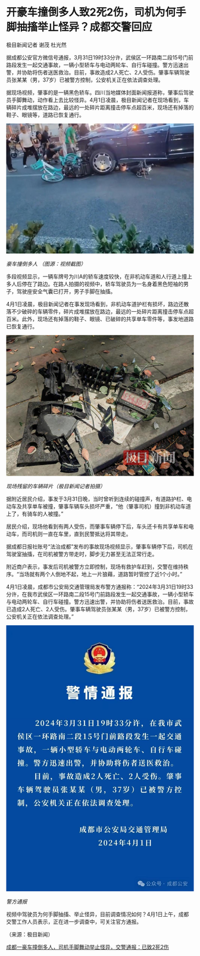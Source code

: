 # 开豪车撞倒多人致2死2伤，司机为何手脚抽搐举止怪异？成都交警回应

极目新闻记者 谢茂 杜光然

据成都公安官方微信号通报，3月31日19时33分许，武侯区一环路南二段15号门前路段发生一起交通事故，一辆小型轿车与电动两轮车、自行车碰撞。警方迅速出警，并协助将伤者送医救治。目前，事故造成2人死亡、2人受伤。肇事车辆驾驶员张某某（男，37岁）已被警方控制，公安机关正在依法调查处理。

据现场视频，肇事的是一辆黑色轿车。四川当地媒体封面新闻报道称，肇事后驾驶员手脚舞动，动作看上去比较怪异。4月1日凌晨，极目新闻记者在现场看到，车辆碎片成堆摆放在路边，最远的一处碎片距离撞击停车点超百米，现场还有掉落的鞋子、眼镜等，道路已恢复通行。

![d0d218480e746126c4afe4305c704f9f.jpg](https://raw.githubusercontent.com/qqhsx/qqnews_image/main/2024/04/01/开豪车撞倒多人致2死2伤，司机为何手脚抽搐举止怪异？成都交警回应/d0d218480e746126c4afe4305c704f9f.jpg)

_豪车撞倒多人 （图源：视频截图）_

多段视频显示，一辆车牌号为川A的轿车速度较快，在非机动车道和人行道上撞上多人后停在了路边。在路人拍摄的视频中，轿车驾驶员为一名身着黑色短袖的男子，驾驶座安全气囊已打开，男子手脚在抽搐。

4月1日凌晨，极目新闻记者在事发现场看到，非机动车道护栏有损坏，路边还散落不少破碎的车辆零件，碎片成堆摆放在路边，最远的一处碎片距离撞击停车点超百米。此外，现场还有掉落的鞋子、眼镜、已破碎的共享单车零件等，事发地道路已恢复通行。

![91e780499d9b5abcfb8cb74c04fc2252.jpg](https://raw.githubusercontent.com/qqhsx/qqnews_image/main/2024/04/01/开豪车撞倒多人致2死2伤，司机为何手脚抽搐举止怪异？成都交警回应/91e780499d9b5abcfb8cb74c04fc2252.jpg)

_现场残留的车辆碎片（极目新闻记者拍摄）_

据附近居民介绍，事发于3月31日晚，当时曾听到连续的碰撞声，有道路护栏、电动车及共享单车被撞，肇事车辆车头损坏严重，“他（肇事司机）撞到非机动车道上了，有骑车的人被撞。”

居民介绍，现场他看到有两人受伤，而肇事车辆停下后，车头还卡有共享单车和电动车，而司机则一直在车里，直到民警抵达将其带走。

据成都日报社账号“法治成都”发布的事故现场视频显示，肇事车辆停下后，司机在驾驶室抽搐，在司机被警方带走时，脚步无力甚至无法正常行走。

附近商户表示，事发后司机被警方立即控制，现场有救护车赶到，交警在维持秩序。“当场就有两个人倒地不起，地上一片狼藉，道路暂时管控了近1个小时。”

4月1日凌晨，成都市公安局交通管理局发布警方通报称：“2024年3月31日19时33分许，在我市武侯区一环路南二段15号门前路段发生一起交通事故，一辆小型轿车与电动两轮车、自行车碰撞。警方迅速出警，并协助将伤者送医救治。目前，事故已造成2人死亡、2人受伤。肇事车辆驾驶员张某某（男，37岁）已被警方控制，公安机关正在依法调查处理。”

![fbc670e53dfe285e9b95e21e4223ebb0.jpg](https://raw.githubusercontent.com/qqhsx/qqnews_image/main/2024/04/01/开豪车撞倒多人致2死2伤，司机为何手脚抽搐举止怪异？成都交警回应/fbc670e53dfe285e9b95e21e4223ebb0.jpg)

_警方通报_

视频中驾驶员为何手脚抽搐、举止怪异，目前调查情况如何？4月1日上午，成都交警工作人员表示，正在进一步调查中，可关注官方通报。

（来源：极目新闻）

[成都一豪车撞倒多人，司机手脚舞动举止怪异，交警通报：已致2死2伤](https://news.qq.com/rain/a/20240401A0090G00)


